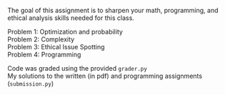 The goal of this assignment is to sharpen your math, programming, and ethical analysis skills needed for this class.

Problem 1: Optimization and probability \
Problem 2: Complexity \
Problem 3: Ethical Issue Spotting \
Problem 4: Programming

Code was graded using the provided ```grader.py```  \
My solutions to the written (in pdf) and programming assignments (```submission.py```)
